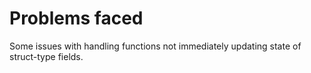 # Problems faced

Some issues with handling functions not immediately updating state of struct-type fields.